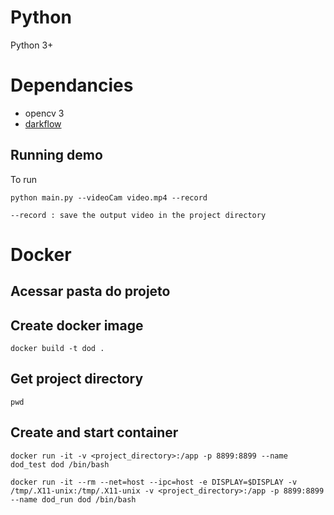 # Python 
Python 3+

# Dependancies
- opencv 3
- [darkflow](https://github.com/thtrieu/darkflow)

## Running demo		
To run 
``` 	
python main.py --videoCam video.mp4 --record
	
--record : save the output video in the project directory	
```


# Docker

## Acessar pasta do projeto

## Create docker image
```
docker build -t dod .
```
## Get project directory
```
pwd
```
## Create and start container
```
docker run -it -v <project_directory>:/app -p 8899:8899 --name dod_test dod /bin/bash

docker run -it --rm --net=host --ipc=host -e DISPLAY=$DISPLAY -v /tmp/.X11-unix:/tmp/.X11-unix -v <project_directory>:/app -p 8899:8899 --name dod_run dod /bin/bash
```
